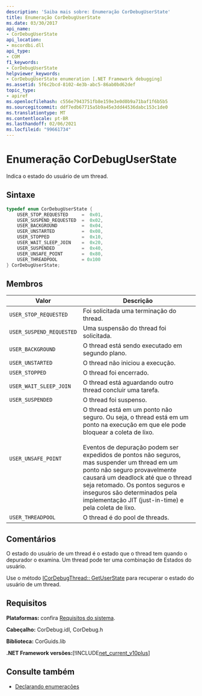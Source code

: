 ```yaml
---
description: 'Saiba mais sobre: Enumeração CorDebugUserState'
title: Enumeração CorDebugUserState
ms.date: 03/30/2017
api_name:
- CorDebugUserState
api_location:
- mscordbi.dll
api_type:
- COM
f1_keywords:
- CorDebugUserState
helpviewer_keywords:
- CorDebugUserState enumeration [.NET Framework debugging]
ms.assetid: 5f6c2bcd-8102-4e3b-abc5-86ab0bd62def
topic_type:
- apiref
ms.openlocfilehash: c556e7943751fb8e159e3e0d0b9a71baf1f6b5b5
ms.sourcegitcommit: ddf7edb67715a5b9a45e3dd44536dabc153c1de0
ms.translationtype: MT
ms.contentlocale: pt-BR
ms.lasthandoff: 02/06/2021
ms.locfileid: "99661734"
---
```

# <a name="cordebuguserstate-enumeration"></a>Enumeração CorDebugUserState

Indica o estado do usuário de um thread.  
  
## <a name="syntax"></a>Sintaxe  
  
```cpp  
typedef enum CorDebugUserState {  
    USER_STOP_REQUESTED     =  0x01,  
    USER_SUSPEND_REQUESTED  =  0x02,  
    USER_BACKGROUND         =  0x04,  
    USER_UNSTARTED          =  0x08,  
    USER_STOPPED            =  0x10,  
    USER_WAIT_SLEEP_JOIN    =  0x20,  
    USER_SUSPENDED          =  0x40,  
    USER_UNSAFE_POINT       =  0x80,  
    USER_THREADPOOL         = 0x100  
} CorDebugUserState;  
```  
  
## <a name="members"></a>Membros  
  
|Valor|Descrição|  
|-----------|-----------------|  
|`USER_STOP_REQUESTED`|Foi solicitada uma terminação do thread.|  
|`USER_SUSPEND_REQUESTED`|Uma suspensão do thread foi solicitada.|  
|`USER_BACKGROUND`|O thread está sendo executado em segundo plano.|  
|`USER_UNSTARTED`|O thread não iniciou a execução.|  
|`USER_STOPPED`|O thread foi encerrado.|  
|`USER_WAIT_SLEEP_JOIN`|O thread está aguardando outro thread concluir uma tarefa.|  
|`USER_SUSPENDED`|O thread foi suspenso.|  
|`USER_UNSAFE_POINT`|O thread está em um ponto não seguro. Ou seja, o thread está em um ponto na execução em que ele pode bloquear a coleta de lixo.<br /><br /> Eventos de depuração podem ser expedidos de pontos não seguros, mas suspender um thread em um ponto não seguro provavelmente causará um deadlock até que o thread seja retomado. Os pontos seguros e inseguros são determinados pela implementação JIT (just-in-time) e pela coleta de lixo.|  
|`USER_THREADPOOL`|O thread é do pool de threads.|  
  
## <a name="remarks"></a>Comentários  

 O estado do usuário de um thread é o estado que o thread tem quando o depurador o examina. Um thread pode ter uma combinação de Estados do usuário.  
  
 Use o método [ICorDebugThread:: GetUserState](icordebugthread-getuserstate-method.md) para recuperar o estado do usuário de um thread.  
  
## <a name="requirements"></a>Requisitos  

 **Plataformas:** confira [Requisitos do sistema](../../get-started/system-requirements.md).  
  
 **Cabeçalho:** CorDebug.idl, CorDebug.h  
  
 **Biblioteca:** CorGuids.lib  
  
 **.NET Framework versões:**[!INCLUDE[net_current_v10plus](../../../../includes/net-current-v10plus-md.md)]  
  
## <a name="see-also"></a>Consulte também

- [Declarando enumerações](debugging-enumerations.md)
